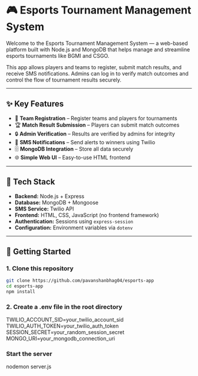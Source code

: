 # 🎮 Esports Tournament Management System

Welcome to the Esports Tournament Management System — a web-based platform built with Node.js and MongoDB that helps manage and streamline esports tournaments like BGMI and CSGO.

This app allows players and teams to register, submit match results, and receive SMS notifications. Admins can log in to verify match outcomes and control the flow of tournament results securely.

---

## ✨ Key Features

- 📝 **Team Registration** – Register teams and players for tournaments
- 🏆 **Match Result Submission** – Players can submit match outcomes
- 🔒 **Admin Verification** – Results are verified by admins for integrity
- 📱 **SMS Notifications** – Send alerts to winners using Twilio
- 🗄️ **MongoDB Integration** – Store all data securely
- 🌐 **Simple Web UI** – Easy-to-use HTML frontend

---

## 🧰 Tech Stack

- **Backend:** Node.js + Express
- **Database:** MongoDB + Mongoose
- **SMS Service:** Twilio API
- **Frontend:** HTML, CSS, JavaScript (no frontend framework)
- **Authentication:** Sessions using `express-session`
- **Configuration:** Environment variables via `dotenv`

---

## 🚀 Getting Started

### 1. Clone this repository

```bash
git clone https://github.com/pavanshanbhag04/esports-app
cd esports-app
npm install

```
### 2. Create a .env file in the root directory

TWILIO_ACCOUNT_SID=your_twilio_account_sid
TWILIO_AUTH_TOKEN=your_twilio_auth_token
SESSION_SECRET=your_random_session_secret
MONGO_URI=your_mongodb_connection_uri

### Start the server
nodemon server.js

